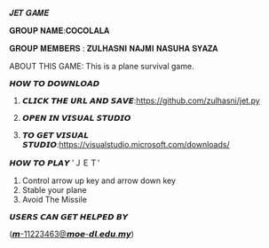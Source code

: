 𝑱𝑬𝑻 𝑮𝑨𝑴𝑬

𝐆𝐑𝐎𝐔𝐏 𝐍𝐀𝐌𝐄:𝐂𝐎𝐂𝐎𝐋𝐀𝐋𝐀  

𝐆𝐑𝐎𝐔𝐏 𝐌𝐄𝐌𝐁𝐄𝐑𝐒 :
𝐙𝐔𝐋𝐇𝐀𝐒𝐍𝐈
𝐍𝐀𝐉𝐌𝐈 
𝐍𝐀𝐒𝐔𝐇𝐀
𝐒𝐘𝐀𝐙𝐀

ABOUT THIS GAME: 
This is a plane survival game. 


𝙃𝙊𝙒 𝙏𝙊 𝘿𝙊𝙒𝙉𝙇𝙊𝘼𝘿


1. 𝘾𝙇𝙄𝘾𝙆 𝙏𝙃𝙀 𝙐𝙍𝙇 𝘼𝙉𝘿 𝙎𝘼𝙑𝙀:https://github.com/zulhasni/jet.py

2. 𝙊𝙋𝙀𝙉 𝙄𝙉 𝙑𝙄𝙎𝙐𝘼𝙇 𝙎𝙏𝙐𝘿𝙄𝙊

3. 𝙏𝙊 𝙂𝙀𝙏 𝙑𝙄𝙎𝙐𝘼𝙇 𝙎𝙏𝙐𝘿𝙄𝙊:https://visualstudio.microsoft.com/downloads/

   
𝙃𝙊𝙒 𝙏𝙊 𝙋𝙇𝘼𝙔 'ＪＥＴ'

1. Control arrow up key and arrow down key
2. Stable your plane
3. Avoid The Missile





𝙐𝙎𝙀𝙍𝙎 𝘾𝘼𝙉 𝙂𝙀𝙏 𝙃𝙀𝙇𝙋𝙀𝘿 𝘽𝙔

 (𝙢-11223463@𝙢𝙤𝙚-𝙙𝙡.𝙚𝙙𝙪.𝙢𝙮)
